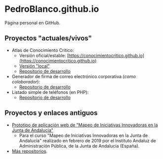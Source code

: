 # PedroBlanco.github.io

Página personal en GitHub.

## Proyectos "actuales/vivos"

* Atlas de Conocimiento Crítico:
  * Versión oficial/estable: [https://conocimientocritico.github.io](https://conocimientocritico.github.io)
  * [Versión "local"](http://pedroblanco.github.io/mapas/)
  * [Repositorio de desarrollo](https://github.com/PedroBlanco/atlas-static-2/)
* Generador de firma de correo electrónico corporativa (_como colaborador_):
  * [Repositorio de desarrollo](https://github.com/jpcozar/piefirma)
* Listado simple de teléfonos (en PHP):
  * [Repositorio de desarrollo](https://github.com/PedroBlanco/telefonos)

## Proyectos y enlaces antiguos

* [Prototipo de aplicación web de "Mapeo de Iniciativas Innovadoras en la Junta de Andalucía"](http://pedroblanco.github.io/mapeo/)
  * Para el curso "Mapeo de Iniciativas Innovadoras en la Junta de Andalucía" realizado en febrero de 2019 por el Instituto Andaluz de Administración Pública, de la Junta de Andalucía (España).
* [Más repositorios](https://github.com/PedroBlanco?tab=repositories).
